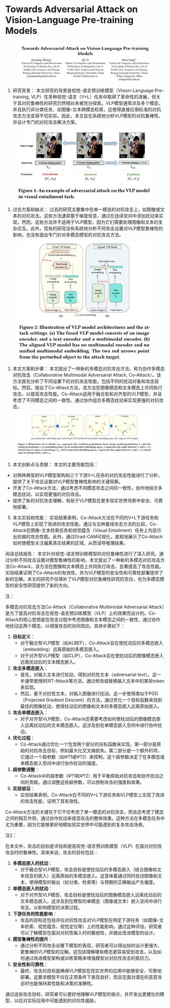 # Towards Adversarial Attack on Vision-Language Pre-training Models

<figure><img src="../.gitbook/assets/image (30).png" alt=""><figcaption></figcaption></figure>

1. 研究背景： 本文研究的背景是视觉-语言预训练模型（Vision-Language Pre-training, VLP）在多种视觉-语言（V+L）任务中取得了革命性的进展，但关于其对抗鲁棒性的研究仍然相对未被充分探索。VLP模型通常涉及多个模态，并且执行非分类任务，如图像-文本跨模态检索，这使得直接应用标准的对抗攻击方法变得不切实际。因此，本文旨在系统地分析VLP模型的对抗鲁棒性，并设计专门的对抗攻击解决方案。

<figure><img src="../.gitbook/assets/image (31).png" alt=""><figcaption></figcaption></figure>

1. 过去方案和缺点： 过去的研究主要集中在单一模态的对抗攻击上，如图像或文本的对抗攻击。这些方法通常基于梯度信息，通过在连续空间中添加扰动来实现。然而，这些方法并不适用于VLP模型，因为它们需要处理图像和文本的复杂交互。此外，现有的研究没有系统地分析不同攻击设置对VLP模型鲁棒性的影响，也没有提出专门针对多模态模型的对抗攻击方法。

<figure><img src="../.gitbook/assets/image (32).png" alt=""><figcaption></figcaption></figure>

1. 本文方案和步骤： 本文提出了一种新的多模态对抗攻击方法，称为协作多模态对抗攻击（Collaborative Multimodal Adversarial Attack, Co-Attack）。该方法首先分析了不同设置下的对抗攻击性能，包括不同的扰动对象和攻击目标。然后，提出了Co-Attack方法，该方法在图像模态和文本模态上共同执行攻击，以提高攻击性能。Co-Attack适用于融合型和对齐型的VLP模型，并且考虑了不同模态之间的一致性，通过协作组合多模态扰动来实现更强的对抗攻击。

<figure><img src="../.gitbook/assets/image (33).png" alt=""><figcaption></figcaption></figure>

1. 本文创新点与贡献： 本文的主要贡献包括：

* 对两种典型的VLP模型架构和三个下游V+L任务的对抗攻击性能进行了分析，提供了关于攻击设置对VLP模型鲁棒性影响的关键观察。
* 开发了Co-Attack方法，通过考虑不同模态攻击之间的一致性，协作地结合多模态扰动，以实现更强的对抗攻击。
* 提供了新的对抗攻击理解，有助于VLP模型在更多现实世界场景中安全、可靠地部署。

5. 本文实验和性能： 实验结果表明，Co-Attack方法在不同的V+L下游任务和VLP模型上实现了改进的攻击性能。通过与五种基线攻击方法的比较，Co-Attack在图像-文本检索任务和视觉蕴含（Visual Entailment）任务上均显示出优越的攻击性能。此外，通过Grad-CAM可视化，直观地展示了Co-Attack如何使模型关注偏离真实结果的区域，从而误导推理结果。

阅读总结报告： 本文针对视觉-语言预训练模型的对抗鲁棒性进行了深入研究。通过分析不同攻击设置对模型鲁棒性的影响，本文提出了一种新的多模态对抗攻击方法Co-Attack，该方法在图像和文本模态上共同执行攻击，显著提高了攻击性能。实验结果证明了Co-Attack的有效性，并为VLP模型的安全性和可靠性部署提供了新的见解。本文的研究不仅填补了VLP模型对抗鲁棒性研究的空白，也为多模态模型的安全性研究提供了新的方向。





注：

多模态对抗攻击方法Co-Attack（Collaborative Multimodal Adversarial Attack）是为了提高对抗攻击在视觉-语言预训练模型（VLP）上的效果而设计的。Co-Attack的核心思想是在攻击过程中考虑图像和文本模态之间的一致性，通过协作地扰动这两个模态，以增强攻击的协同效应。具体步骤如下：

1. **目标定义**：
   * 对于融合型VLP模型（如ALBEF），Co-Attack旨在使扰动后的多模态嵌入（embedding）远离原始的多模态嵌入。
   * 对于对齐型VLP模型（如CLIP），Co-Attack旨在使扰动后的图像模态嵌入远离扰动后的文本模态嵌入。
2. **攻击多模态嵌入**：
   * 首先，对输入文本进行扰动，得到对抗性文本（adversarial text）。这一步通常使用BERT-Attack等方法，通过修改或替换输入文本中的某些token来实现。
   * 然后，基于对抗性文本，对输入图像进行扰动。这一步使用类似于PGD（Projected Gradient Descent）的方法，通过优化一个目标函数来找到最佳的图像扰动，使得扰动后的图像和文本的多模态嵌入远离原始嵌入。
3. **攻击单模态嵌入**：
   * 对于对齐型VLP模型，Co-Attack还需要考虑如何使扰动后的图像模态嵌入远离扰动后的文本模态嵌入。这涉及到在单模态嵌入空间中进行协作扰动。
4. **优化过程**：
   * Co-Attack通过优化一个包含两个部分的目标函数来实现。第一部分是原始的对抗攻击目标，例如最大化交叉熵损失。第二部分是一个额外的项，它通过一个超参数（如𝛹?1或𝛹?2）来控制，这个超参数决定了在多模态或单模态嵌入空间中进行协作扰动的强度。
5. **超参数调整**：
   * Co-Attack中的超参数（𝛹?1和𝛹?2）用于平衡原始对抗攻击和协作扰动之间的贡献。通过调整这些超参数，可以控制攻击的强度和效果。
6. **实验验证**：
   * 实验结果表明，Co-Attack在不同的V+L下游任务和VLP模型上实现了改进的攻击性能，证明了其有效性。

Co-Attack方法的关键在于它不仅考虑了单一模态的对抗攻击，而且还考虑了模态之间的相互作用，通过协作扰动来提高攻击的整体效果。这种方法在多模态任务中尤为重要，因为它能够更好地模拟现实世界中可能遇到的复杂攻击场景。



注2：

在本文中，攻击的目标是评估和提高视觉-语言预训练模型（VLP）在面对对抗性攻击时的鲁棒性。具体来说，攻击的目标包括：

1. **多模态嵌入的扰动**：
   * 对于融合型VLP模型，攻击目标是使扰动后的多模态嵌入（结合图像和文本信息的嵌入）远离原始的多模态嵌入。这意味着通过同时扰动图像和文本，使得模型的输出（如分类、检索等）与预期的正确输出产生偏差。
2. **单模态嵌入的扰动**：
   * 对于对齐型VLP模型，攻击目标是使扰动后的图像模态嵌入远离扰动后的文本模态嵌入。这涉及到在模型的单模态（图像或文本）嵌入空间中进行攻击，以影响模型的决策过程。
3. **下游任务的性能影响**：
   * 攻击的目标还包括评估对抗性攻击对VLP模型在特定下游任务（如图像-文本检索、视觉蕴含、视觉定位等）上的性能影响。通过这种评估，研究者可以了解模型在面对对抗性输入时的脆弱性，并据此改进模型的设计。
4. **模型鲁棒性的提升**：
   * 通过分析不同攻击设置下模型的表现，研究者可以得出如何设计更强大、更鲁棒的VLP模型的见解。这包括理解哪些模态更容易受到攻击，以及如何通过改进模型架构或训练策略来增强模型对对抗性攻击的抵抗力。
5. **安全性和可靠性**：
   * 最终，攻击的目标是确保VLP模型在现实世界的应用中能够安全、可靠地部署。这要求模型不仅在正常条件下表现良好，而且在面对潜在的恶意攻击时也能保持其性能和决策的准确性。

通过这些攻击目标，研究者可以更好地理解VLP模型的弱点，并开发出更健壮的模型，以应对实际应用中可能遇到的对抗性威胁。
